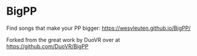 # BigPP
Find songs that make your PP bigger: https://wesvleuten.github.io/BigPP/

Forked from the great work by DuoVR over at https://github.com/DuoVR/BigPP